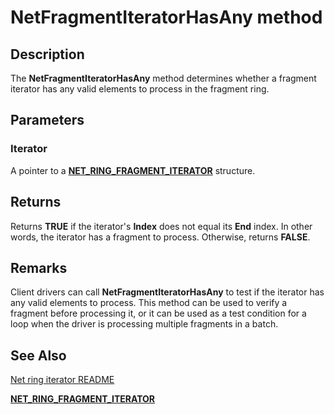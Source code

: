# NetFragmentIteratorHasAny method


## Description



The **NetFragmentIteratorHasAny** method determines whether a fragment iterator has any valid elements to process in the fragment ring.

## Parameters

### Iterator

A pointer to a [**NET_RING_FRAGMENT_ITERATOR**](net_ring_fragment_iterator.md) structure.

## Returns

Returns **TRUE** if the iterator's **Index** does not equal its **End** index. In other words, the iterator has a fragment to process. Otherwise, returns **FALSE**.

## Remarks

Client drivers can call **NetFragmentIteratorHasAny** to test if the iterator has any valid elements to process. This method can be used to verify a fragment before processing it, or it can be used as a test condition for a loop when the driver is processing multiple fragments in a batch.

## See Also

[Net ring iterator README](readme.md)

[**NET_RING_FRAGMENT_ITERATOR**](net_ring_fragment_iterator.md)

